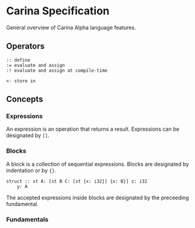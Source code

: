 # Carina Specification

General overview of Carina Alpha language features.

## Operators

    :: define
    := evaluate and assign
    :! evaluate and assign at compile-time

    <- store in

## Concepts

### Expressions

An expression is an operation that returns a result. Expressions can be designated by `[]`.

### Blocks

A block is a collection of sequential expressions.
Blocks are designated by indentation or by `{}`.

    struct :: st A: [st B C: [st {x: i32}] {x: B}] z: i32
        y: A

The accepted expressions inside blocks are designated by the preceeding fundamental.

### Fundamentals
